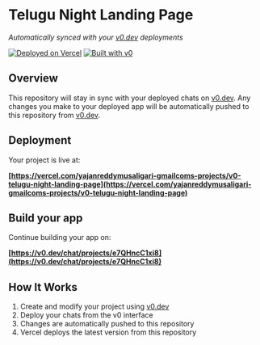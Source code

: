 # Telugu Night Landing Page

*Automatically synced with your [v0.dev](https://v0.dev) deployments*

[![Deployed on Vercel](https://img.shields.io/badge/Deployed%20on-Vercel-black?style=for-the-badge&logo=vercel)](https://vercel.com/yajanreddymusaligari-gmailcoms-projects/v0-telugu-night-landing-page)
[![Built with v0](https://img.shields.io/badge/Built%20with-v0.dev-black?style=for-the-badge)](https://v0.dev/chat/projects/e7QHncC1xi8)

## Overview

This repository will stay in sync with your deployed chats on [v0.dev](https://v0.dev).
Any changes you make to your deployed app will be automatically pushed to this repository from [v0.dev](https://v0.dev).

## Deployment

Your project is live at:

**[https://vercel.com/yajanreddymusaligari-gmailcoms-projects/v0-telugu-night-landing-page](https://vercel.com/yajanreddymusaligari-gmailcoms-projects/v0-telugu-night-landing-page)**

## Build your app

Continue building your app on:

**[https://v0.dev/chat/projects/e7QHncC1xi8](https://v0.dev/chat/projects/e7QHncC1xi8)**

## How It Works

1. Create and modify your project using [v0.dev](https://v0.dev)
2. Deploy your chats from the v0 interface
3. Changes are automatically pushed to this repository
4. Vercel deploys the latest version from this repository